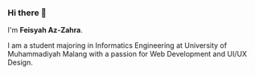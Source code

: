 ### Hi there 👋  
I'm **Feisyah Az-Zahra**.  
  
I am a student majoring in Informatics Engineering at University of Muhammadiyah Malang with a passion for Web Development and UI/UX Design.

<!--
**FeisyahAz-zahra/FeisyahAz-Zahra** is a ✨ _special_ ✨ repository because its `README.md` (this file) appears on your GitHub profile.

Here are some ideas to get you started:

- 🔭 I’m currently working on ...
- 🌱 I’m currently learning ...
- 👯 I’m looking to collaborate on ...
- 🤔 I’m looking for help with ...
- 💬 Ask me about ...
- 📫 How to reach me: ...
- 😄 Pronouns: ...
- ⚡ Fun fact: ...
-->
